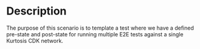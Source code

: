 # Description
The purpose of this scenario is to template a test where we have a defined pre-state and post-state for running multiple E2E tests against a single Kurtosis CDK network.